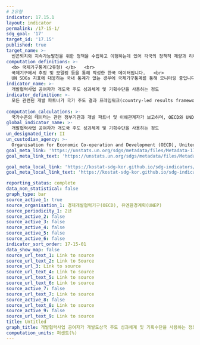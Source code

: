 ```yaml
---
# 2유형
indicator: 17.15.1
layout: indicator
permalink: /17-15-1/
sdg_goal: '17'
target_id: '17.15'
published: true
target_name: >-
  빈곤퇴치와 지속가능발전을 위한 정책을 수립하고 이행하는데 있어 각국의 정책적 재량과 리더십 존중
computation_definitions: >-
  <b> 국제기구통계(2유형) </b>   <br>
  국제기구에서 추정 및 모델링 등을 통해 작성한 한국 데이터입니다.   <br>
  UN SDGs 지표에 대응하는 국내 통계가 없는 경우에 국제기구통계를 통해 모니터링 중입니다. 
indicator_name: >-
  개발협력사업 공여자가 개도국 주도 성과체계 및 기획수단을 사용하는 정도
indicator_definition: >-
  모든 관련된 개발 파트너가 국가 주도 결과 프레임워크(country-led results frameworks: CRFs)를 사용하여 개발 협력 노력을 계획하고 성과를 평가하는 방법과 정도를 측정함
  
computation_calculations: >-
  국가수준의 데이터는 관련 정부기관과 개발 파트너 및 이해관계자가 보고하며, OECD와 UNDP는 글로벌 파트너십 모니터링 프레임워크를 통해 2년에 한번씩 관련 데이터를 수집
global_indicator_name: >-
  개발협력사업 공여자가 개도국 주도 성과체계 및 기획수단을 사용하는 정도
un_designated_tier: II
un_custodian_agency: >-
  Organisation for Economic Co-operation and Development (OECD), United Nations Environment Programme (UNEP)
goal_meta_link: 'https://unstats.un.org/sdgs/metadata/files/Metadata-17-15-01.pdf'
goal_meta_link_text: 'https://unstats.un.org/sdgs/metadata/files/Metadata-17-15-01.pdf'

goal_meta_local_link: 'https://kostat-sdg-kor.github.io/sdg-indicators/public/data/Metadata-17-15-01_KOR.pdf'
goal_meta_local_link_text: 'https://kostat-sdg-kor.github.io/sdg-indicators/public/data/Metadata-17-15-01_KOR.pdf'

reporting_status: complete
data_non_statistical: false
graph_type: bar
source_active_1: true
source_organisation_1: 경제개발협력기구(OECD), 유엔환경계획(UNEP)
source_periodicity_1: 2년
source_active_2: false
source_active_3: false
source_active_4: false
source_active_5: false
source_active_6: false
indicator_sort_order: 17-15-01
data_show_map: false
source_url_text_1: Link to source
source_url_text_2: Link to Source
source_url_3: Link to source
source_url_text_4: Link to source
source_url_text_5: Link to source
source_url_text_6: Link to source
source_active_7: false
source_url_text_7: Link to source
source_active_8: false
source_url_text_8: Link to source
source_active_9: false
source_url_text_9: Link to source
title: Untitled
graph_title: 개발협력사업 공여자가 개발도상국 주도 성과체계 및 기획수단을 사용하는 정도
computation_units: 퍼센트(%)
---
```

